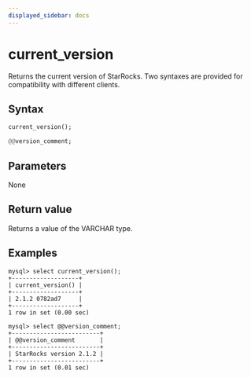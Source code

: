 ```yaml
---
displayed_sidebar: docs
---
```


# current_version



Returns the current version of StarRocks. Two syntaxes are provided for compatibility with different clients.

## Syntax

```Haskell
current_version();

@@version_comment;
```

## Parameters

None

## Return value

Returns a value of the VARCHAR type.

## Examples

```Plain Text
mysql> select current_version();
+-------------------+
| current_version() |
+-------------------+
| 2.1.2 0782ad7     |
+-------------------+
1 row in set (0.00 sec)

mysql> select @@version_comment;
+-------------------------+
| @@version_comment       |
+-------------------------+
| StarRocks version 2.1.2 |
+-------------------------+
1 row in set (0.01 sec)
```